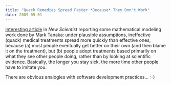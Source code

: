 ```yaml
---
title: "Quack Remedies Spread Faster *Because* They Don't Work"
date: 2009-05-01
---
```

<a href="http://www.newscientist.com/article/dn17064-quack-remedies-spread-by-virtue-of-being-useless.html">Interesting article</a> in <em>New Scientist</em> reporting some mathematical modeling work done by Mark Tanaka: under plausible assumptions, ineffective (quack) medical treatments spread more quickly than effective ones, because (a) most people eventually get better on their own (and then blame it on the treatment), but (b) people adopt treatments based primarily on what they see other people doing, rather than by looking at scientific evidence. Basically, the longer you stay sick, the more time other people have to imitate you.

There are obvious analogies with software development practices… :-)

